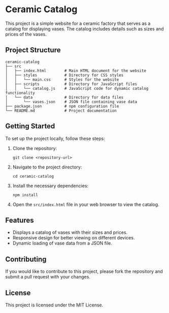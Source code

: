 # Ceramic Catalog

This project is a simple website for a ceramic factory that serves as a catalog for displaying vases. The catalog includes details such as sizes and prices of the vases.

## Project Structure

```
ceramic-catalog
├── src
│   ├── index.html        # Main HTML document for the website
│   ├── styles            # Directory for CSS styles
│   │   └── main.css      # Styles for the website
│   ├── scripts           # Directory for JavaScript files
│   │   └── catalog.js    # JavaScript code for dynamic catalog functionality
│   └── data              # Directory for data files
│       └── vases.json    # JSON file containing vase data
├── package.json          # npm configuration file
└── README.md             # Project documentation
```

## Getting Started

To set up the project locally, follow these steps:

1. Clone the repository:
   ```
   git clone <repository-url>
   ```

2. Navigate to the project directory:
   ```
   cd ceramic-catalog
   ```

3. Install the necessary dependencies:
   ```
   npm install
   ```

4. Open the `src/index.html` file in your web browser to view the catalog.

## Features

- Displays a catalog of vases with their sizes and prices.
- Responsive design for better viewing on different devices.
- Dynamic loading of vase data from a JSON file.

## Contributing

If you would like to contribute to this project, please fork the repository and submit a pull request with your changes.

## License

This project is licensed under the MIT License.